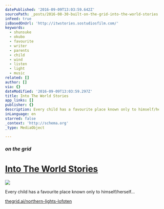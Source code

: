 ```yaml
---
datePublished: '2016-09-09T13:03:59.642Z'
sourcePath: _posts/2016-08-30-built-on-the-grid-into-the-world-stories.md
inFeed: true
isBasedOnUrl: 'http://itwstories.sostudiosfilm.com/'
keywords:
  - shunsuke
  - okubo
  - favourite
  - writer
  - parents
  - child
  - wind
  - listen
  - light
  - music
related: []
author: []
via: {}
dateModified: '2016-09-09T13:03:59.297Z'
title: Into The World Stories
app_links: []
publisher: {}
description: Every child has a favourite place known only to himself/herself…
inLanguage: en
starred: false
_context: 'http://schema.org'
_type: MediaObject

---
```

### _on the grid_

# [Into The World Stories][0]
![](https://the-grid-user-content.s3-us-west-2.amazonaws.com/ab370140-5f4d-434c-ad95-a643d54a8714.png)

Every child has a favourite place known only to himself/herself...

[thegrid.ai/northern-lights-lofoten][1]

[0]: https://thegrid.ai/northern-lights-lofoten/ "Into The World Stories"
[1]: https://thegrid.ai/northern-lights-lofoten/